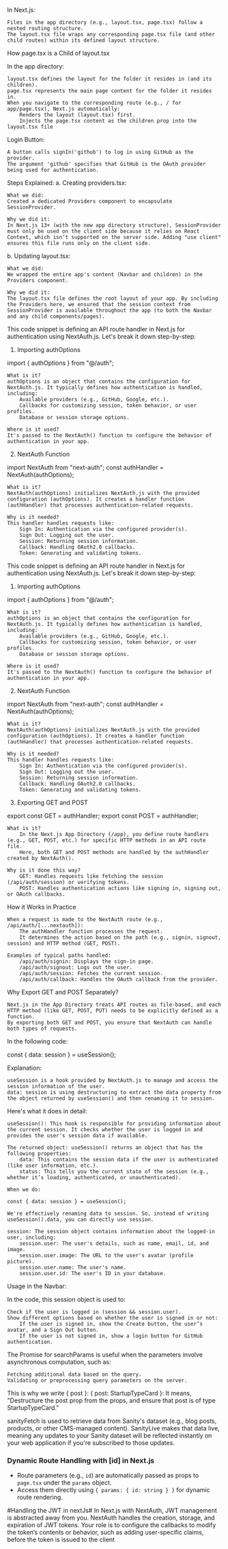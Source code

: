 In Next.js:

    Files in the app directory (e.g., layout.tsx, page.tsx) follow a nested routing structure.
    The layout.tsx file wraps any corresponding page.tsx file (and other child routes) within its defined layout structure.

How page.tsx is a Child of layout.tsx

In the app directory:

    layout.tsx defines the layout for the folder it resides in (and its children).
    page.tsx represents the main page content for the folder it resides in.
    When you navigate to the corresponding route (e.g., / for app/page.tsx), Next.js automatically:
        Renders the layout (layout.tsx) first.
        Injects the page.tsx content as the children prop into the layout.tsx file


Login Button:

    A button calls signIn('github') to log in using GitHub as the provider.
    The argument 'github' specifies that GitHub is the OAuth provider being used for authentication.


Steps Explained:
a. Creating providers.tsx:

    What we did:
    Created a dedicated Providers component to encapsulate SessionProvider.

    Why we did it:
    In Next.js 13+ (with the new app directory structure), SessionProvider must only be used on the client side because it relies on React Context, which isn’t supported on the server side. Adding "use client" ensures this file runs only on the client side.

b. Updating layout.tsx:

    What we did:
    We wrapped the entire app's content (Navbar and children) in the Providers component.

    Why we did it:
    The layout.tsx file defines the root layout of your app. By including the Providers here, we ensured that the session context from SessionProvider is available throughout the app (to both the Navbar and any child components/pages).



This code snippet is defining an API route handler in Next.js for authentication using NextAuth.js. Let's break it down step-by-step:
1. Importing authOptions

import { authOptions } from "@/auth";

    What is it?
    authOptions is an object that contains the configuration for NextAuth.js. It typically defines how authentication is handled, including:
        Available providers (e.g., GitHub, Google, etc.).
        Callbacks for customizing session, token behavior, or user profiles.
        Database or session storage options.

    Where is it used?
    It's passed to the NextAuth() function to configure the behavior of authentication in your app.

2. NextAuth Function

import NextAuth from "next-auth";
const authHandler = NextAuth(authOptions);

    What is it?
    NextAuth(authOptions) initializes NextAuth.js with the provided configuration (authOptions). It creates a handler function (authHandler) that processes authentication-related requests.

    Why is it needed?
    This handler handles requests like:
        Sign In: Authentication via the configured provider(s).
        Sign Out: Logging out the user.
        Session: Returning session information.
        Callback: Handling OAuth2.0 callbacks.
        Token: Generating and validating tokens.

This code snippet is defining an API route handler in Next.js for authentication using NextAuth.js. Let's break it down step-by-step:
1. Importing authOptions

import { authOptions } from "@/auth";

    What is it?
    authOptions is an object that contains the configuration for NextAuth.js. It typically defines how authentication is handled, including:
        Available providers (e.g., GitHub, Google, etc.).
        Callbacks for customizing session, token behavior, or user profiles.
        Database or session storage options.

    Where is it used?
    It's passed to the NextAuth() function to configure the behavior of authentication in your app.

2. NextAuth Function

import NextAuth from "next-auth";
const authHandler = NextAuth(authOptions);

    What is it?
    NextAuth(authOptions) initializes NextAuth.js with the provided configuration (authOptions). It creates a handler function (authHandler) that processes authentication-related requests.

    Why is it needed?
    This handler handles requests like:
        Sign In: Authentication via the configured provider(s).
        Sign Out: Logging out the user.
        Session: Returning session information.
        Callback: Handling OAuth2.0 callbacks.
        Token: Generating and validating tokens.

3. Exporting GET and POST

export const GET = authHandler;
export const POST = authHandler;

    What is it?
        In the Next.js App Directory (/app), you define route handlers (e.g., GET, POST, etc.) for specific HTTP methods in an API route file.
        Here, both GET and POST methods are handled by the authHandler created by NextAuth().

    Why is it done this way?
        GET: Handles requests like fetching the session (/api/auth/session) or verifying tokens.
        POST: Handles authentication actions like signing in, signing out, or OAuth callbacks.

How it Works in Practice

    When a request is made to the NextAuth route (e.g., /api/auth/[...nextauth]):
        The authHandler function processes the request.
        It determines the action based on the path (e.g., signin, signout, session) and HTTP method (GET, POST).

    Examples of typical paths handled:
        /api/auth/signin: Displays the sign-in page.
        /api/auth/signout: Logs out the user.
        /api/auth/session: Fetches the current session.
        /api/auth/callback: Handles the OAuth callback from the provider.

Why Export GET and POST Separately?

    Next.js in the App Directory treats API routes as file-based, and each HTTP method (like GET, POST, PUT) needs to be explicitly defined as a function.
    By exporting both GET and POST, you ensure that NextAuth can handle both types of requests.



In the following code:

const { data: session } = useSession();

Explanation:

    useSession is a hook provided by NextAuth.js to manage and access the session information of the user.
    data: session is using destructuring to extract the data property from the object returned by useSession() and then renaming it to session.

Here's what it does in detail:

    useSession(): This hook is responsible for providing information about the current session. It checks whether the user is logged in and provides the user's session data if available.

    The returned object: useSession() returns an object that has the following properties:
        data: This contains the session data if the user is authenticated (like user information, etc.).
        status: This tells you the current state of the session (e.g., whether it’s loading, authenticated, or unauthenticated).

    When we do:

    const { data: session } = useSession();

    We're effectively renaming data to session. So, instead of writing useSession().data, you can directly use session.

    session: The session object contains information about the logged-in user, including:
        session.user: The user's details, such as name, email, id, and image.
        session.user.image: The URL to the user's avatar (profile picture).
        session.user.name: The user's name.
        session.user.id: The user's ID in your database.

Usage in the Navbar:

In the code, this session object is used to:

    Check if the user is logged in (session && session.user).
    Show different options based on whether the user is signed in or not:
        If the user is signed in, show the Create button, the user’s avatar, and a Sign Out button.
        If the user is not signed in, show a login button for GitHub authentication.


The Promise for searchParams is useful when the parameters involve asynchronous computation, such as:

    Fetching additional data based on the query.
    Validating or preprocessing query parameters on the server.



This is why we write { post }: { post: StartupTypeCard }: It means, "Destructure the post prop from the props, and ensure that post is of type StartupTypeCard."


sanityFetch is used to retrieve data from Sanity's dataset (e.g., blog posts, products, or other CMS-managed content).
SanityLive makes that data live, meaning any updates to your Sanity dataset will be reflected instantly on your web application if you're subscribed to those updates.


### Dynamic Route Handling with [id] in Next.js
- Route parameters (e.g., `id`) are automatically passed as props to `page.tsx` under the `params` object.
- Access them directly using `{ params: { id: string } }` for dynamic route rendering.

#Handling the JWT in nextJs#
In Next.js with NextAuth, JWT management is abstracted away from you. NextAuth handles the creation, storage, and expiration of JWT tokens. Your role is to configure the callbacks to modify the token’s contents or behavior, such as adding user-specific claims, before the token is issued to the client